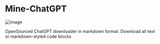 # Mine-ChatGPT
![image](https://user-images.githubusercontent.com/23504691/227246055-ea71a233-15e7-440f-a93d-36dbc91cb89b.png)

OpenSourced ChatGPT downloader in markdown format. Download all text or markdown-styled code blocks
